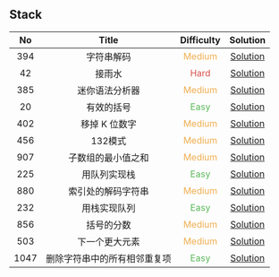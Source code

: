 ## Stack

|  No   |            Title             |            Difficulty             |                              Solution                              |
| :---: | :--------------------------: | :-------------------------------: | :----------------------------------------------------------------: |
|  394  |          字符串解码          | <font color=#F0AD4E>Medium</font> |              [Solution](decode_string/Solution.java)               |
|  42   |            接雨水            |  <font color=#D9534F>Hard</font>  |           [Solution](trapping_rain_water/Solution.java)            |
|  385  |        迷你语法分析器        | <font color=#F0AD4E>Medium</font> |               [Solution](mini_parser/Solution.java)                |
|  20   |          有效的括号          |  <font color=#5CB85C>Easy</font>  |            [Solution](valid_parentheses/Solution.java)             |
|  402  |        移掉 K 位数字         | <font color=#F0AD4E>Medium</font> |             [Solution](remove_k_digits/Solution.java)              |
|  456  |           132模式            | <font color=#F0AD4E>Medium</font> |               [Solution](_132Pattern/Solution.java)                |
|  907  |      子数组的最小值之和      | <font color=#F0AD4E>Medium</font> |         [Solution](sum_of_subarray_minimums/Solution.java)         |
|  225  |         用队列实现栈         |  <font color=#5CB85C>Easy</font>  |       [Solution](implement_stack_using_queues/MyStack.java)        |
|  880  |      索引处的解码字符串      | <font color=#F0AD4E>Medium</font> |         [Solution](decoded_string_at_index/Solution.java)          |
|  232  |         用栈实现队列         |  <font color=#5CB85C>Easy</font>  |       [Solution](implement_queue_using_stacks/MyQueue.java)        |
|  856  |          括号的分数          | <font color=#F0AD4E>Medium</font> |           [Solution](score_of_parentheses/Solution.java)           |
|  503  |        下一个更大元素        | <font color=#F0AD4E>Medium</font> |          [Solution](next_greater_elementII/Solution.java)          |
| 1047  | 删除字符串中的所有相邻重复项 |  <font color=#5CB85C>Easy</font>  | [Solution](remove_all_adjacent_duplicates_in_string/Solution.java) |
